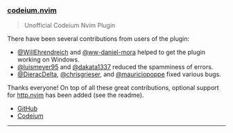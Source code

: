 <h3 id="codeium.nvim">
  <a href="#codeium.nvim">
    <span class="icon-text">
      <span class="icon">
        <i class="fa-solid fa-book"></i>
      </span>
    </span>
    <span>codeium.nvim</span>
  </a>
</h3>

> Unofficial Codeium Nvim Plugin

There have been several contributions from users of the plugin:

- [@WillEhrendreich](https://github.com/WillEhrendreich) and [@ww-daniel-mora](https://github.com/ww-daniel-mora) helped to get the plugin working on Windows.
- [@luismeyer95](https://github.com/luismeyer95) and [@dakata1337](https://github.com/dakata1337) reduced the spamminess of errors.
- [@DieracDelta](https://github.com/DieracDelta), [@chrisgrieser](https://github.com/chrisgrieser), and [@mauriciopoppe](https://github.com/mauriciopoppe) fixed various bugs.

Thanks everyone! On top of all these great contributions, optional support for [http.nvim](#http.nvim) has been added (see the readme).

- [GitHub](https://github.com/jcdickinson/codeium.nvim)
- [Codeium](https://codeium.com/)

---
